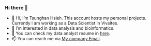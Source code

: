 ### Hi there 👋

- 👋 Hi, I’m Tsunghan Hsieh. This account hosts my personal projects. Currently I am working as a Data Scientist in Vivaltes.
- 👀 I’m interested in data analysis and bioinformatics.
- 🌱 You can check my data analyst resume in [here](../../../ApplyDataScientist/blob/main/Tsunghan_CV_2023_Mar_DataAnalysts.pdf).
- 📫 You can reach me via [My company Email](t.hsieh@vivaltes.com).

<!---
TsunghanHsieh/TsunghanHsieh is a ✨ special ✨ repository because its `README.md` (this file) appears on your GitHub profile.
You can click the Preview link to take a look at your changes.
--->
